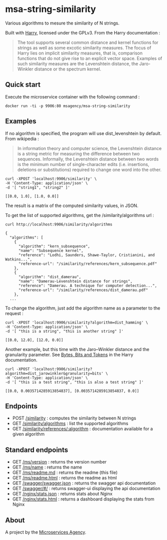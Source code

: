 
# msa-string-similarity

Various algorithms to mesure the similarity of N strings.

Built with [Harry](https://github.com/rieck/harry), licensed under the GPLv3. From the Harry documentation :

> The tool supports several common distance and kernel functions for strings as well as some excotic similarity measures. The focus of Harry lies on implicit similarity measures, that is, comparison functions that do not give rise to an explicit vector space. Examples of such similarity measures are the Levenshtein distance, the Jaro-Winkler distance or the spectrum kernel.

## Quick start

Execute the microservice container with the following command :

    docker run -ti -p 9906:80 msagency/msa-string-similarity

## Examples

If no algorithm is specified, the program will use dist_levenshtein by default.
From wikipedia :

> In information theory and computer science, the Levenshtein distance is a string metric for measuring the difference between two sequences. Informally, the Levenshtein distance between two words is the minimum number of single-character edits (i.e. insertions, deletions or substitutions) required to change one word into the other.


    curl -XPOST 'localhost:9906/similarity' \
    -H 'Content-Type: application/json' \
    -d '[ "string1", "string2" ]'

    [[0.0, 1.0], [1.0, 0.0]]

The result is a matrix of the computed similarity values, in JSON.

To get the list of supported algorithms, get the /similarity/algorithms url :

    curl http://localhost:9906/similarity/algorithms

    {
      "algorithms": [
        {
          "algorithm": "kern_subsequence",
          "name": "Subsequence kernel",
          "reference": "Lodhi, Saunders, Shawe-Taylor, Cristianini, and Watkins...",
          "reference-url": "/similarity/references/kern_subsequence.pdf"
        },
        {
          "algorithm": "dist_damerau",
          "name": "Damerau-Levenshtein distance for strings",
          "reference": "Damerau. A technique for computer detection...",
          "reference-url": "/similarity/references/dist_damerau.pdf"
        },
      ...


To change the algorithm, just add the algorithm name as a parameter to the request :

    curl -XPOST 'localhost:9906/similarity?algorithm=dist_hamming' \
    -H 'Content-Type: application/json' \
    -d '[ "this is a string", "this is another string" ]'

    [[0.0, 12.0], [12.0, 0.0]]

Another example, but this time with the Jaro–Winkler distance and the granularity parameter. See [Bytes, Bits and Tokens](https://github.com/rieck/harry/blob/master/examples/TUTORIAL.md#bytes-bits-and-tokens) in the Harry documentation.

    curl -XPOST 'localhost:9906/similarity?algorithm=dist_jarowinkler&granularity=bits' \
    -H 'Content-Type: application/json' \
    -d '[ "this is a test string", "this is also a test string" ]'

    [[0.0, 0.0035714285913854837], [0.0035714285913854837, 0.0]]


## Endpoints

- POST [/similarity](/) : computes the similarity between N strings
- GET [/similarity/algorithms](/similarity/algorithms) : list the supported algorithms
- GET [/similarity/references/:algorithm](/similarity/references/dist_levenshtein.pdf) : documentation available for a given algorithm


## Standard endpoints

- GET [/ms/version](/ms/version) : returns the version number
- GET [/ms/name](/ms/name) : returns the name
- GET [/ms/readme.md](/ms/readme.md) : returns the readme (this file)
- GET [/ms/readme.html](/ms/readme.html) : returns the readme as html
- GET [/swagger/swagger.json](/swagger/swagger.json) : returns the swagger api documentation
- GET [/swagger/#/](/swagger/#/) : returns swagger-ui displaying the api documentation
- GET [/nginx/stats.json](/nginx/stats.json) : returns stats about Nginx
- GET [/nginx/stats.html](/nginx/stats.html) : returns a dashboard displaying the stats from Nginx

## About

A project by the [Microservices Agency](http://microservices.agency).
